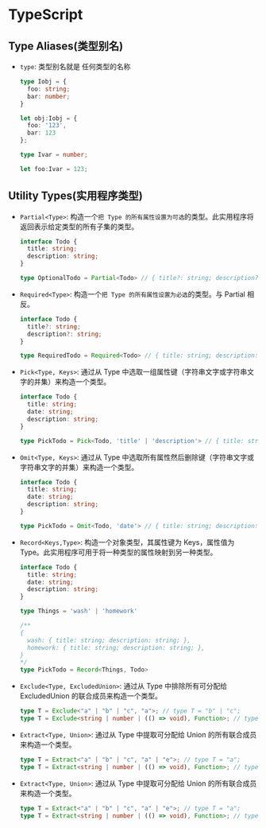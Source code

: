 # TypeScript

## Type Aliases(类型别名)

- `type`: 类型别名就是 任何类型的名称

  ```typescript
  type Iobj = {
    foo: string;
    bar: number;
  }
  
  let obj:Iobj = {
    foo: '123',
    bar: 123
  };
  
  type Ivar = number;
  
  let foo:Ivar = 123;
  ```

## Utility Types(实用程序类型)

- `Partial<Type>`: 构造一个`把 Type 的所有属性设置为可选`的类型。此实用程序将返回表示给定类型的所有子集的类型。
  
  ```typescript
  interface Todo {
    title: string;
    description: string;
  }
  
  type OptionalTodo = Partial<Todo> // { title?: string; description?: string; }
  ```

- `Required<Type>`: 构造一个`把 Type 的所有属性设置为必选`的类型。与 Partial 相反。
  
  ```typescript
  interface Todo {
    title?: string;
    description?: string;
  }
  
  type RequiredTodo = Required<Todo> // { title: string; description: string; }
  ```
  
- `Pick<Type, Keys>`: 通过从 Type 中选取一组属性键（字符串文字或字符串文字的并集）来构造一个类型。
  
  ```typescript
  interface Todo {
    title: string;
    date: string;
    description: string;
  }
  
  type PickTodo = Pick<Todo, 'title' | 'description'> // { title: string; description: string; }
  ```

- `Omit<Type, Keys>`: 通过从 Type 中选取所有属性然后删除键（字符串文字或字符串文字的并集）来构造一个类型。
  
  ```typescript
  interface Todo {
    title: string;
    date: string;
    description: string;
  }
  
  type PickTodo = Omit<Todo, 'date'> // { title: string; description: string; }
  ```

- `Record<Keys,Type>`: 构造一个对象类型，其属性键为 Keys，属性值为 Type。此实用程序可用于将一种类型的属性映射到另一种类型。
  
  ```typescript
  interface Todo {
    title: string;
    date: string;
    description: string;
  }

  type Things = 'wash' | 'homework'
  
  /**
  {
    wash: { title: string; description: string; },
    homework: { title: string; description: string; },
  }
  */
  type PickTodo = Record<Things, Todo>
  ```

- `Exclude<Type, ExcludedUnion>`: 通过从 Type 中排除所有可分配给 ExcludedUnion 的联合成员来构造一个类型。
  
  ```typescript
  type T = Exclude<"a" | "b" | "c", "a">; // type T = "b" | "c";
  type T = Exclude<string | number | (() => void), Function>; // type T = string | number
  ```

- `Extract<Type, Union>`: 通过从 Type 中提取可分配给 Union 的所有联合成员来构造一个类型。
  
  ```typescript
  type T = Extract<"a" | "b" | "c", "a" | "e">; // type T = "a";
  type T = Extract<string | number | (() => void), Function>; // type T = () => void
  ```

- `Extract<Type, Union>`: 通过从 Type 中提取可分配给 Union 的所有联合成员来构造一个类型。

  ```typescript
  type T = Extract<"a" | "b" | "c", "a" | "e">; // type T = "a";
  type T = Extract<string | number | (() => void), Function>; // type T = () => void
  ```
